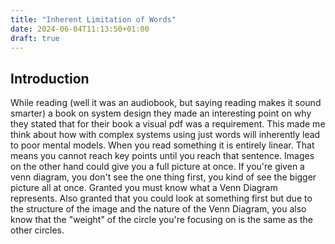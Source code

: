 ```yaml
---
title: "Inherent Limitation of Words"
date: 2024-06-04T11:13:50+01:00
draft: true
---
```


## Introduction
While reading (well it was an audiobook, but saying reading makes it sound smarter) a book on system design they made an interesting point on why they stated that for their book a visual pdf was a requirement.
This made me think about how with complex systems using just words will inherently lead to poor mental models. When you read something it is entirely linear. That means you cannot reach key points until you reach that sentence.
Images on the other hand could give you a full picture at once. If you're given a venn diagram, you don't see the one thing first, you kind of see the bigger picture all at once. Granted you must know what a Venn Diagram represents. Also granted that you could look at something first but due to the structure of the image and the nature of the Venn Diagram, you also know that the "weight" of the circle you're focusing on is the same as the other circles. 

